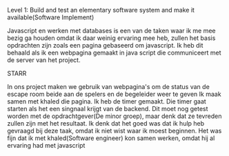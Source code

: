 Level 1: Build and test an elementary software system and make it available(Software Implement)

Javascript en werken met databases is een van de taken waar ik me mee bezig ga houden omdat ik daar weinig ervaring mee heb, zullen het basis opdrachten zijn zoals een pagina gebaseerd om javascript. Ik heb dit behaald als ik een webpagina gemaakt in java script die communiceert met de server van het project.

STARR

In ons project maken we gebruik van webpagina's om de status van de escape room beide aan de spelers en de begeleider weer te geven
Ik maak samen met khaled die pagina. Ik heb de timer gemaakt. Die timer gaat starten als het een singnaal krijgt van de backend. 
Dit moet nog getest worden met de opdrachtgever(De minor groep), maar denk dat ze tevreden zullen zijn met het resultaat.
Ik denk dat het goed was dat ik hulp heb gevraagd bij deze taak, omdat ik niet wist waar ik moest beginnen.
Het was fijn dat ik met khaled(Software engineer) kon samen werken, omdat hij al ervaring had met javascript


